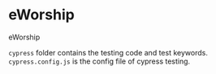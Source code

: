# eWorship
eWorship

`cypress` folder contains the testing code and test keywords. `cypress.config.js` is the config file of cypress testing.